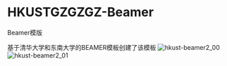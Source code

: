 # HKUSTGZGZGZ-Beamer
Beamer模版

基于清华大学和东南大学的BEAMER模板创建了该模板
![hkust-beamer2_00](https://user-images.githubusercontent.com/35895359/236990529-22dd9e16-cd2e-4c63-b673-1b8273a5cce8.png)
![hkust-beamer2_01](https://user-images.githubusercontent.com/35895359/236990517-2a9ba5b8-4823-48ce-a793-ad4890a3e44b.png)

